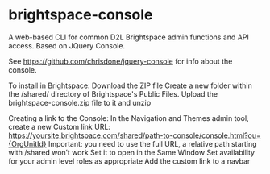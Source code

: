 # brightspace-console
A web-based CLI for common D2L Brightspace admin functions and API access. Based on JQuery Console.

See https://github.com/chrisdone/jquery-console for info about the console.

To install in Brightspace:
Download the ZIP file
Create a new folder within the /shared/ directory of Brightspace's Public Files.
Upload the brightspace-console.zip file to it and unzip

Creating a link to the Console:
In the Navigation and Themes admin tool, create a new Custom link
URL: https://yoursite.brightspace.com/shared/path-to-console/console.html?ou={OrgUnitId}
Important: you need to use the full URL, a relative path starting with /shared won’t work
Set it to open in the Same Window
Set availability for your admin level roles as appropriate
Add the custom link to a navbar
